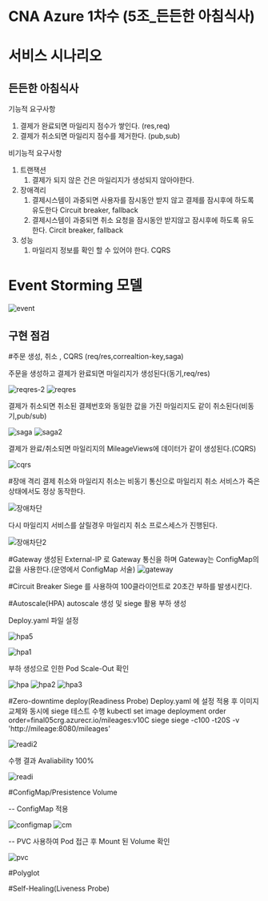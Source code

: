 # CNA Azure 1차수 (5조_든든한 아침식사)

# 서비스 시나리오

## 든든한 아침식사

기능적 요구사항

1. 결제가 완료되면 마일리지 점수가 쌓인다. (res,req)
1. 결제가 취소되면 마일리지 점수를 제거한다. (pub,sub)

비기능적 요구사항

1. 트랜잭션
    1. 결제가 되지 않은 건은 마일리지가 생성되지 않아야한다.
1. 장애격리
    1. 결제시스템이 과중되면 사용자를 잠시동안 받지 않고 결제를 잠시후에 하도록 유도한다  Circuit breaker, fallback
    1. 결제시스템이 과중되면 취소 요청을 잠시동안 받지않고 잠시후에 하도록 유도한다. Circit breaker, fallback
1. 성능
    1. 마일리지 정보를 확인 할 수 있어야 한다. CQRS


# Event Storming 모델
 ![event](https://user-images.githubusercontent.com/41769626/105119057-e08fee00-5b12-11eb-8370-cc81b3630b88.PNG)

## 구현 점검

#주문 생성, 취소 , CQRS (req/res,correaltion-key,saga)

주문을 생성하고 결제가 완료되면 마일리지가 생성된다(동기,req/res)

![reqres-2](https://user-images.githubusercontent.com/41769626/105133623-6a9a7f80-5b30-11eb-8d83-1db0f6fb22c7.PNG)
![reqres](https://user-images.githubusercontent.com/41769626/105133651-77b76e80-5b30-11eb-9adf-2edfc8feac2c.PNG)

결제가 취소되면 취소된 결제번호와 동일한 값을 가진 마일리지도 같이 취소된다(비동기,pub/sub)

![saga](https://user-images.githubusercontent.com/41769626/105133790-b3eacf00-5b30-11eb-8c5e-ab4008c590ed.PNG)
![saga2](https://user-images.githubusercontent.com/41769626/105133796-b51bfc00-5b30-11eb-8205-c5f4fd3e1208.PNG)


결제가 완료/취소되면 마일리지의 MileageViews에 데이터가 같이 생성된다.(CQRS)

![cqrs](https://user-images.githubusercontent.com/41769626/105133840-c6650880-5b30-11eb-8921-38b7d063c2a5.PNG)


#장애 격리
결제 취소와 마일리지 취소는 비동기 통신으로 마일리지 취소 서비스가 죽은 상태에서도 정상 동작한다.

![장애차단](https://user-images.githubusercontent.com/41769626/105134333-9c601600-5b31-11eb-915e-68831709ba6f.PNG)

다시 마일리지 서비스를 살릴경우 마일리지 취소 프로스세스가 진행된다.

![장애차단2](https://user-images.githubusercontent.com/41769626/105134460-d03b3b80-5b31-11eb-8e5a-3f08b6686ec5.PNG)


#Gateway
생성된 External-IP 로 Gateway 통신을 하며 Gateway는 ConfigMap의 값을 사용한다.(운영에서 ConfigMap 서술)
![gateway](https://user-images.githubusercontent.com/41769626/105133937-ec8aa880-5b30-11eb-954e-181ca496ffc5.PNG)



#Circuit Breaker
Siege 를 사용하여 100클라이언트로 20초간 부하를 발생시킨다.

#Autoscale(HPA)
autoscale 생성 및 siege 활용 부하 생성

Deploy.yaml 파일 설정

![hpa5](https://user-images.githubusercontent.com/41769626/105137874-5efe8700-5b37-11eb-9d39-ea9fe82275a4.PNG)


![hpa1](https://user-images.githubusercontent.com/41769626/105137057-1397a900-5b36-11eb-9119-014b2580510f.PNG)

부하 생성으로 인한 Pod Scale-Out 확인

![hpa](https://user-images.githubusercontent.com/41769626/105137145-2f9b4a80-5b36-11eb-8ddb-edc2b7b91381.PNG)
![hpa2](https://user-images.githubusercontent.com/41769626/105137128-2ad69680-5b36-11eb-957d-c1a824e35522.PNG)
![hpa3](https://user-images.githubusercontent.com/41769626/105137131-2c07c380-5b36-11eb-963f-f95fc524c331.PNG)


#Zero-downtime deploy(Readiness Probe)
Deploy.yaml 에 설정 적용 후 이미지 교체와 동시에 siege 테스트 수행
kubectl set image deployment order order=final05crg.azurecr.io/mileages:v10C
siege 
siege -c100 -t20S -v 'http://mileage:8080/mileages'

![readi2](https://user-images.githubusercontent.com/41769626/105137674-0929df00-5b37-11eb-83a4-d1eec543d47f.PNG)

수행 결과 Avaliability 100%

![readi](https://user-images.githubusercontent.com/41769626/105137803-442c1280-5b37-11eb-8cda-4dd716c0ea75.PNG)

#ConfigMap/Presistence Volume

-- ConfigMap 적용

![configmap](https://user-images.githubusercontent.com/41769626/105134686-24deb680-5b32-11eb-8944-cde155518bc4.PNG)
![cm](https://user-images.githubusercontent.com/41769626/105134884-6ec79c80-5b32-11eb-9b66-ce58a839aea8.PNG)

-- PVC 사용하여 Pod 접근 후 Mount 된 Volume 확인

![pvc](https://user-images.githubusercontent.com/41769626/105125453-bbee4300-5b1f-11eb-9be6-53d64068771a.PNG)

#Polyglot

#Self-Healing(Liveness Probe)


